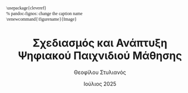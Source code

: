 ---
author:
 - Θεοφίλου Στυλιανός
author-genitive: Θεοφίλου Στυλιανού
author-mnr: 1072791
subject: Διπλωματική
title: Σχεδιασμός και Ανάπτυξη Ψηφιακού Παιχνιδιού Μάθησης
title-en: Design and Development of a Digital Learning Game
date: Ιούλιος 2025
presentation-date: 04 / 07 / 2025
place: Πάτρα
school: Πολυτεχνική Σχολή
department: Ηλεκτρολόγων Μηχανικών \& Τεχνολογίας Υπολογιστών
division: Ηλεκτρονικής \& Υπολογιστών
lab: Διαδραστικών Τεχνολογιών
supervisor: Σιντόρης Χρήστος, Ε.ΔΙ.Π.
commitee:
    - Σγάρμπας Κυριάκος, Αναπληρωτής Καθηγητής
    - Φείδας Χρήστος, Αναπληρωτής Καθηγητής
director: Θεοδωρίδης Γεώργιος, Αναπληρωτής Καθηγητής
abstract-el: |+
    Η Κβαντική Υπολογιστική είναι ένας αναδυόμενος τομέας που απαιτεί βαθιά κατανόηση των θεμελιωδών αρχών της Κβαντομηχανικής, όπως τα qubits, η υπέρθεση και οι κβαντικές πύλες. Η παρούσα διατριβή παρουσιάζει το σχεδιασμό και την ανάπτυξη ενός εκπαιδευτικού παιχνιδιού για κινητά τηλέφωνα με στόχο την εισαγωγή των φοιτητών πανεπιστημίου στα βασικά στοιχεία της Κβαντικής Υπολογιστικής, ως εναλλακτική λύση στις παραδοσιακές εκπαιδευτικές μεθόδους. Το παιχνίδι χρησιμοποιεί τεχνικές μάθησης βασισμένης στο παιχνίδι για να ενισχύσει την ενασχόληση, την κατανόηση και τη διατήρηση πληροφορίας μέσω διαδραστικών puzzle. Το παιχνίδι αναπτύχθηκε με το  Flutter framework και παρέχει μια προσιτή και ευέλικτη μαθησιακή εμπειρία σε διαφορετικές πλατφόρμες κινητών συσκευών. Η διαδικασία αξιολόγησης, η οποία αποτελείται από μία Pre-Post Test μελέτη, ένα ερωτηματολόγιο ευχρηστίας, ένα ερωτηματολόγιο εμπειρίας παιχνιδιού, ένα Focus Group και ένα Τεστ Διατήρησης Γνώσης, έδειξε ότι το παιχνίδι βελτίωσε με επιτυχία την κατανόηση των αρχών της Κβαντικής Υπολογιστικής από τους εκπαιδευόμενους. Τα ευρήματα αναδεικνύουν τις δυνατότητες της μάθησης βασισμένης στο παιχνίδι να κάνει τις αφηρημένες επιστημονικές έννοιες πιο προσιτές και ευχάριστες.
abstract-en: |+
    Quantum Computing is an emerging field that requires a deep understanding of fundamental principles of Quantum Mechanics, such as qubits, superposition, and quantum gates. This thesis presents the design and development of an educational mobile game aimed at introducing university students to the basics of Quantum Computing, as an alternative to traditional educational methods. The game employs Game-Based Learning (GBL) techniques to enhance engagement, retention, and comprehension through interactive puzzles. Developed using the Flutter framework, the game provides an accessible and flexible learning experience across different mobile platforms. The evaluation process, which consists of a Pre-Post Test study, a usability questionnaire, a game experience questionnaire, a Focus Group and a Knowledge Retention Test, demonstrated that the game successfully improved learners\' understanding of quantum computing principles. The findings highlight the potential of Game-Based Learning in making abstract scientific concepts more approachable and enjoyable.
keywords-el:
    - Μάθηση Βασισμένη στο Παιχνίδι
    - Εκπαιδευτικό Παιχνίδι
    - Κβαντική Υπολογιστική
    - Κβαντική Μηχανική
    - Παιχνίδι για Κινητές Συσκευές
    - Flutter
keywords-en:
    - Game-Based Learning
    - Educational Game
    - Quantum Computing
    - Quantum Mechanics
    - Mobile Game
    - Flutter
acknowlegements: |+
    I would like to thank all the users who participated in the User Testing, Pre-Post Testing, Usability Testing and the Focus Group,
    for their time and valuable feedback.
    I would also like to thank my friends and fellow students, Arachovitis Georgios and Giannakis Myron,
    for their important contribution in editing the texts and images used in the game and their valuable advice in general.
    Furthermore, I would like to thank my family for their support, and my colleague, Bourdoulis Thodoris for his valuable advice and support.
    Finally, I would like to thank my supervisor, Mr. Sintoris Christos, for his guidance and support throughout the thesis.
lang: en-US
book: true
toc-own-page: true
toc: true
classoption:
    - twoside
titlepage: true
colorlinks: true
indent: true
header-includes:
    # - |
    #     ```{=latex}
    #     \usepackage{awesomebox}
    #     ```
    - |
        ```{=latex}
        \usepackage{cleveref}
        % pandoc-fignos: change the caption name
        \renewcommand{\figurename}{Image}
        ```
# \usepackage{caption}

pandoc-latex-environment:
    noteblock: [note]
    tipblock: [tip]
    warningblock: [warning]
    cautionblock: [caution]
    importantblock: [important]
titlepage-text-color: 0A0A0A
logo: images/uplogo.png
logo-stamp: images/logo-up-4color-stamp.jpg
signature: images/student-signature.png
listings-disable-line-numbers: false
disable-header-and-footer: false
# header-center: header-center
header-left: "\\hspace{1cm}"
header-right: "\\rightmark"
first-chapter: 1
biblatex: true
bibliography: bibliography/bibliography.bib
# reference-section-title: 'Βιβλιογραφία'
mainfont: "Linux Libertine O"
CJKmainfont: Noto Serif CJK SC
sansfont: "Linux Biolinum O"
monofont: "Ubuntu Mono"
lof: true # List of figures
lot: true # List of tables
# geometry: [a4paper, bindingoffset=0mm, inner=20mm, outer=20mm, top=20mm, bottom=20mm] # See https://ctan.org/pkg/geometry for more options
fignos-cleveref: False
fignos-plus-name: Figure
fignos-star-name: Figure
fignos-caption-name: Figure
fignos-caption-separator: period
fignos-number-by-section: False
secnos-plus-name: Section
secnos-star-name: Section
caption-labelformat: original
tablenos-plus-name: Table
tablenos-star-name: Table
tablenos-caption-name: Table
---